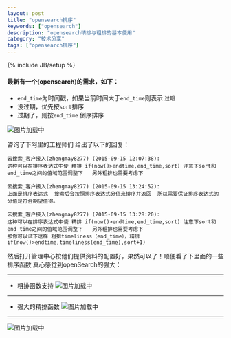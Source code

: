 ```yaml
---
layout: post
title: "opensearch排序"
keywords: ["opensearch"]
description: "opensearch精排与粗排的基本使用"
category: "技术分享"
tags: ["opensearch排序"]
---
```

{% include JB/setup %}

#### 最新有一个(opensearch)的需求，如下：
*  `end_time`为时间戳，如果当前时间大于`end_time`则表示 `过期`
* 没过期，优先按`sort`排序
* 过期了，则按`end_time` 倒序排序

![图片加载中](https://img.alicdn.com/imgextra/i4/1819728314/TB21HVifpXXXXcBXXXXXXXXXXXX_!!1819728314.jpg)


咨询了下阿里的工程师们
给出了以下的回复：


```
云搜索_客户接入(zhengmay8277) (2015-09-15 12:07:38):
这种可以在排序表达式中使 精排 if(now()>endtime,end_time,sort) 注意下sort和end_time之间的值域范围调整下   另外粗排也需要考虑下

云搜索_客户接入(zhengmay8277) (2015-09-15 13:24:52):
上面是排序表达式  搜索后会按照排序表达式分值来排序并返回  所以需要保证排序表达式的分值是符合期望值得。

云搜索_客户接入(zhengmay8277) (2015-09-15 13:28:20):
这种可以在排序表达式中使 精排 if(now()>endtime,end_time,sort) 注意下sort和end_time之间的值域范围调整下   另外粗排也需要考虑下
那你可以试下这样 粗排timeliness（end_time），精排 if(now()>endtime,timeliness(end_time),sort+1)
```


然后打开管理中心按他们提供资料的配置好，果然可以了！顺便看了下里面的一些排序函数
真心感觉到openSearch的强大：

-----

* 粗排函数支持
![图片加载中](https://img.alicdn.com/imgextra/i2/1819728314/TB2EMg7fXXXXXbkXpXXXXXXXXXX_!!1819728314.png)

-----

* 强大的精排函数
![图片加载中](https://img.alicdn.com/imgextra/i3/1819728314/TB2vvJpfpXXXXa7XXXXXXXXXXXX_!!1819728314.jpg)

----

![图片加载中](https://img.alicdn.com/imgextra/i4/1819728314/TB2qf8dfpXXXXXYXpXXXXXXXXXX_!!1819728314.jpg)
